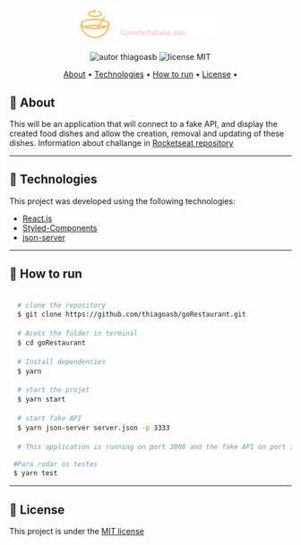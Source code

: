 <h1 align="center">
  <img src="./src/assets/logo.svg" alt="logo" width="250">
</h1>

<p align="center">
    <img alt="autor thiagoasb" src="https://img.shields.io/badge/author-thiagoasb-orange">
    <img alt="license MIT" src="https://img.shields.io/badge/license-MIT-orange">

<p>


<p align="center">
 <a href="#-About">About</a> •
 <a href="#-Technologies">Technologies</a> •
 <a href="#-How-to-run">How to run</a> •
 <a href="#-License">License</a> •
</p>

## 🍛 About

This will be an application that will connect to a fake API, and display the created food dishes and allow the creation, removal and updating of these dishes.
Information about challange in [Rocketseat repository](https://github.com/rocketseat-education/bootcamp-gostack-desafios/tree/master/desafio-reactjs-crud)

---

## 🚀 Technologies
This project was developed using the following technologies:

- [React.js](https://nodejs.org/en/download/)
- [Styled-Components](https://styled-components.com/docs)
- [json-server](https://github.com/typicode/json-server)

---

## 🏁 How to run

```bash

  # clone the repository
  $ git clone https://github.com/thiagoasb/goRestaurant.git

  # Acess the folder in terminal
  $ cd goRestaurant

  # Install dependencies
  $ yarn

  # start the projet
  $ yarn start

  # start fake API
  $ yarn json-server server.json -p 3333

  # This application is running on port 3000 and the fake API on port 3333

```
```bash
 #Para rodar os testes
 $ yarn test
```

---
## 📝 License

This project is under the [MIT license](./LICENSE)
